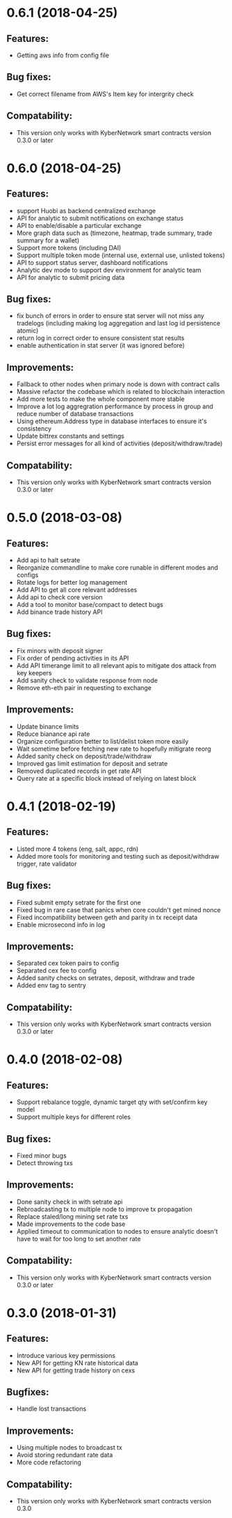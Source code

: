 # 0.6.1 (2018-04-25)
## Features:
- Getting aws info from config file

## Bug fixes:
- Get correct filename from AWS's Item key for intergrity check

## Compatability:
- This version only works with KyberNetwork smart contracts version 0.3.0 or later

# 0.6.0 (2018-04-25)

## Features:
- support Huobi as backend centralized exchange
- API for analytic to submit notifications on exchange status
- API to enable/disable a particular exchange
- More graph data such as (timezone, heatmap, trade summary, trade summary for a wallet)
- Support more tokens (including DAI)
- Support multiple token mode (internal use, external use, unlisted tokens)
- API to support status server, dashboard notifications
- Analytic dev mode to support dev environment for analytic team
- API for analytic to submit pricing data


## Bug fixes:
- fix bunch of errors in order to ensure stat server will not miss any tradelogs (including making log aggregation and last log id persistence atomic)
- return log in correct order to ensure consistent stat results
- enable authentication in stat server (it was ignored before)

## Improvements:
- Fallback to other nodes when primary node is down with contract calls
- Massive refactor the codebase which is related to blockchain interaction
- Add more tests to make the whole component more stable
- Improve a lot log aggregration performance by process in group and reduce number of database transactions
- Using ethereum.Address type in database interfaces to ensure it's consistency
- Update bittrex constants and settings
- Persist error messages for all kind of activities (deposit/withdraw/trade)

## Compatability:
- This version only works with KyberNetwork smart contracts version 0.3.0 or later

# 0.5.0 (2018-03-08)

## Features:
- Add api to halt setrate
- Reorganize commandline to make core runable in different modes and configs
- Rotate logs for better log management
- Add API to get all core relevant addresses
- Add api to check core version
- Add a tool to monitor base/compact to detect bugs
- Add binance trade history API
## Bug fixes:
- Fix minors with deposit signer
- Fix order of pending activities in its API
- Add API timerange limit to all relevant apis to mitigate dos attack from key keepers
- Add sanity check to validate response from node
- Remove eth-eth pair in requesting to exchange
## Improvements:
- Update binance limits
- Reduce bianance api rate
- Organize configuration better to list/delist token more easily
- Wait sometime before fetching new rate to hopefully mitigrate reorg
- Added sanity check on deposit/trade/withdraw
- Improved gas limit estimation for deposit and setrate
- Removed duplicated records in get rate API
- Query rate at a specific block instead of relying on latest block

# 0.4.1 (2018-02-19)
## Features:
- Listed more 4 tokens (eng, salt, appc, rdn)
- Added more tools for monitoring and testing such as deposit/withdraw trigger, rate validator

## Bug fixes:
- Fixed submit empty setrate for the first one
- Fixed bug in rare case that panics when core couldn't get mined nonce
- Fixed incompatibility between geth and parity in tx receipt data
- Enable microsecond info in log

## Improvements:
- Separated cex token pairs to config
- Separated cex fee to config
- Added sanity checks on setrates, deposit, withdraw and trade
- Added env tag to sentry

## Compatability:
- This version only works with KyberNetwork smart contracts version 0.3.0 or later

# 0.4.0 (2018-02-08)

## Features:
- Support rebalance toggle, dynamic target qty with set/confirm key model
- Support multiple keys for different roles

## Bug fixes:
- Fixed minor bugs
- Detect throwing txs

## Improvements:
- Done sanity check in with setrate api
- Rebroadcasting tx to multiple node to improve tx propagation
- Replace staled/long mining set rate txs
- Made improvements to the code base
- Applied timeout to communication to nodes to ensure analytic doesn't have to wait for too long to set another rate

## Compatability:
- This version only works with KyberNetwork smart contracts version 0.3.0 or later

# 0.3.0 (2018-01-31)

## Features:
- Introduce various key permissions
- New API for getting KN rate historical data
- New API for getting trade history on cexs

## Bugfixes:
- Handle lost transactions

## Improvements:
- Using multiple nodes to broadcast tx
- Avoid storing redundant rate data
- More code refactoring

## Compatability:
- This version only works with KyberNetwork smart contracts version 0.3.0


